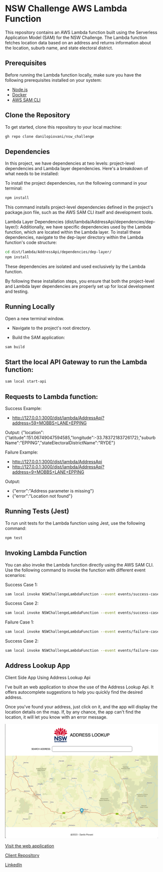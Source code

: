 # NSW Challenge AWS Lambda Function

This repository contains an AWS Lambda function built using the Serverless Application Model (SAM) for the NSW Challenge. The Lambda function fetches location data based on an address and returns information about the location, suburb name, and state electoral district.

## Prerequisites

Before running the Lambda function locally, make sure you have the following prerequisites installed on your system:

- [Node.js](https://nodejs.org/)
- [Docker](https://www.docker.com/)
- [AWS SAM CLI](https://docs.aws.amazon.com/serverless-application-model/latest/developerguide/serverless-sam-cli-install.html)

## Clone the Repository

To get started, clone this repository to your local machine:
```bash
gh repo clone danilopiovani/nsw_challenge
```

## Dependencies
In this project, we have dependencies at two levels: project-level dependencies and Lambda layer dependencies. Here's a breakdown of what needs to be installed:

To install the project dependencies, run the following command in your terminal:

```bash
npm install
```

This command installs project-level dependencies defined in the project's package.json file, such as the AWS SAM CLI itself and development tools.


Lambda Layer Dependencies (dist/lambda/AddressApi/dependencies/dep-layer/):
Additionally, we have specific dependencies used by the Lambda function, which are located within the Lambda layer. To install these dependencies, navigate to the dep-layer directory within the Lambda function's code structure:

```bash
cd dist/lambda/AddressApi/dependencies/dep-layer/
npm install
```

These dependencies are isolated and used exclusively by the Lambda function.

By following these installation steps, you ensure that both the project-level and Lambda layer dependencies are properly set up for local development and testing.

## Running Locally
Open a new terminal window.

- Navigate to the project's root directory.

- Build the SAM application:

```bash
sam build
```

## Start the local API Gateway to run the Lambda function:
```bash
sam local start-api
```

## Requests to Lambda function:
Success Example:
- http://127.0.0.1:3000/dist/lambda/AddressApi?address=59+MOBBS+LANE+EPPING

Output: 
{"location":{"latitude":151.06749047594585,"longitude":-33.78372183726172},"suburbName":"EPPING","stateElectoralDistrictName":"RYDE"}

Failure Example:
- http://127.0.0.1:3000/dist/lambda/AddressApi
- http://127.0.0.1:3000/dist/lambda/AddressApi?address=9+MOBBS+LANE+EPPING

Output:
- {"error":"Address parameter is missing"}
- {"error":"Location not found"}


## Running Tests (Jest)
To run unit tests for the Lambda function using Jest, use the following command:
```bash
npm test
```

## Invoking Lambda Function
You can also invoke the Lambda function directly using the AWS SAM CLI. Use the following command to invoke the function with different event scenarios:

Success Case 1:
```bash
sam local invoke NSWChallengeLambdaFunction --event events/success-case.json
```

Success Case 2:
```bash
sam local invoke NSWChallengeLambdaFunction --event events/success-case2.json
```

Failure Case 1:
```bash
sam local invoke NSWChallengeLambdaFunction --event events/failure-case.json
```

Success Case 2:
```bash
sam local invoke NSWChallengeLambdaFunction --event events/failure-case2.json
```

## Address Lookup App

Client Side App Using Address Lookup Api

I've built an web application to show the use of the Address Lookup Api. It offers autocomplete suggestions to help you quickly find the desired address.

Once you've found your address, just click on it, and the app will display the location details on the map. If, by any chance, the app can't find the location, it will let you know with an error message.

![Alt Text](./image.png)

[Visit the web application](https://nsw-challenge-client.vercel.app/)

[Client Repository](https://github.com/danilopiovani/nsw-challenge-client)

[LinkedIn](https://www.linkedin.com/in/danilopiovani/)





